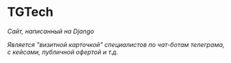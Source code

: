 # TGTech
*Сайт, написанный на Django* 

*Является "визитной карточкой" специалистов по чат-ботам телеграма, с кейсами, публичной офертой и т.д.*
